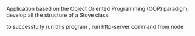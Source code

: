 Application based on the Object Oriented Programming (OOP) paradigm, develop all the structure of a Stove class.


to successfully run this program , run http-server command from node
